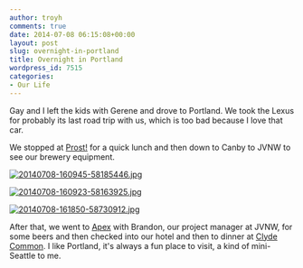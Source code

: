 ```yaml
---
author: troyh
comments: true
date: 2014-07-08 06:15:08+00:00
layout: post
slug: overnight-in-portland
title: Overnight in Portland
wordpress_id: 7515
categories:
- Our Life
---
```


Gay and I left the kids with Gerene and drove to Portland. We took the Lexus for probably its last road trip with us, which is too bad because I love that car.

We stopped at [Prost!](http://prostportland.com/) for a quick lunch and then down to Canby to JVNW to see our brewery equipment. 

[![20140708-160945-58185446.jpg](https://troyandgay.files.wordpress.com/2014/07/20140708-160945-58185446.jpg)](https://troyandgay.files.wordpress.com/2014/07/20140708-160945-58185446.jpg)

[![20140708-160923-58163925.jpg](https://troyandgay.files.wordpress.com/2014/07/20140708-160923-58163925.jpg)](https://troyandgay.files.wordpress.com/2014/07/20140708-160923-58163925.jpg)  
  


[![20140708-161850-58730912.jpg](https://troyandgay.files.wordpress.com/2014/07/20140708-161850-58730912.jpg)](https://troyandgay.files.wordpress.com/2014/07/20140708-161850-58730912.jpg)

After that, we went to [Apex](http://www.apexbar.com/) with Brandon, our project manager at JVNW, for some beers and then checked into our hotel and then to dinner at [Clyde Common](http://www.clydecommon.com/). I like Portland, it's always a fun place to visit, a kind of mini-Seattle to me.

